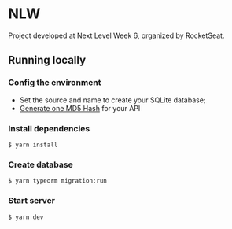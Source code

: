 # NLW
Project developed at Next Level Week 6, organized by RocketSeat.

## Running locally

### Config the environment
- Set the source and name to create your SQLite database;
- [Generate one MD5 Hash]("https://www.md5hashgenerator.com/") for your API

### Install dependencies
```
$ yarn install
```
### Create database
```
$ yarn typeorm migration:run
```

### Start server
```
$ yarn dev
```
